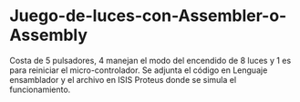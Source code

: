 # Juego-de-luces-con-Assembler-o-Assembly
Costa de 5 pulsadores, 4 manejan el modo del encendido de 8 luces y 1 es para reiniciar el micro-controlador. Se adjunta el código en Lenguaje ensamblador y el archivo en ISIS Proteus donde se simula el funcionamiento.
